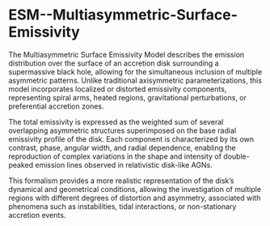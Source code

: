 # ESM--Multiasymmetric-Surface-Emissivity

The Multiasymmetric Surface Emissivity Model describes the emission distribution over the surface of an accretion disk surrounding a supermassive black hole, allowing for the simultaneous inclusion of multiple asymmetric patterns. Unlike traditional axisymmetric parameterizations, this model incorporates localized or distorted emissivity components, representing spiral arms, heated regions, gravitational perturbations, or preferential accretion zones.

The total emissivity is expressed as the weighted sum of several overlapping asymmetric structures superimposed on the base radial emissivity profile of the disk. Each component is characterized by its own contrast, phase, angular width, and radial dependence, enabling the reproduction of complex variations in the shape and intensity of double-peaked emission lines observed in relativistic disk-like AGNs.

This formalism provides a more realistic representation of the disk’s dynamical and geometrical conditions, allowing the investigation of multiple regions with different degrees of distortion and asymmetry, associated with phenomena such as instabilities, tidal interactions, or non-stationary accretion events.
